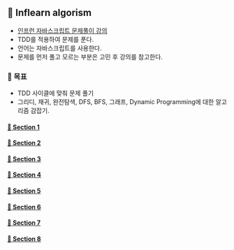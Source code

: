 ## 🌈 Inflearn algorism

- [인프런 자바스크립트 문제풀이 강의](https://www.inflearn.com/course/%EC%9E%90%EB%B0%94%EC%8A%A4%ED%81%AC%EB%A6%BD%ED%8A%B8-%EC%95%8C%EA%B3%A0%EB%A6%AC%EC%A6%98-%EB%AC%B8%EC%A0%9C%ED%92%80%EC%9D%B4)
- TDD를 적용하여 문제를 푼다.
- 언어는 자바스크립트를 사용한다.
- 문제를 먼저 풀고 모르는 부분은 고민 후 강의를 참고한다.

### 🎯 목표
- TDD 사이클에 맞춰 문제 풀기
- 그리디, 재귀, 완전탐색, DFS, BFS, 그래프, Dynamic Programming에 대한 알고리즘 감잡기.

#### [🎈 Section 1](https://github.com/saseungmin/daily_coding_dojo/tree/master/inflearn_algorism/section1)
#### [🎈 Section 2](https://github.com/saseungmin/daily_coding_dojo/tree/master/inflearn_algorism/section2)
#### [🎈 Section 3](https://github.com/saseungmin/daily_coding_dojo/tree/master/inflearn_algorism/section3)
#### [🎈 Section 4](https://github.com/saseungmin/daily_coding_dojo/tree/master/inflearn_algorism/section4)
#### [🎈 Section 5](https://github.com/saseungmin/daily_coding_dojo/tree/master/inflearn_algorism/section5)
#### [🎈 Section 6](https://github.com/saseungmin/daily_coding_dojo/tree/master/inflearn_algorism/section6)
#### [🎈 Section 7](https://github.com/saseungmin/daily_coding_dojo/tree/master/inflearn_algorism/section7)
#### [🎈 Section 8](https://github.com/saseungmin/daily_coding_dojo/tree/master/inflearn_algorism/section8)